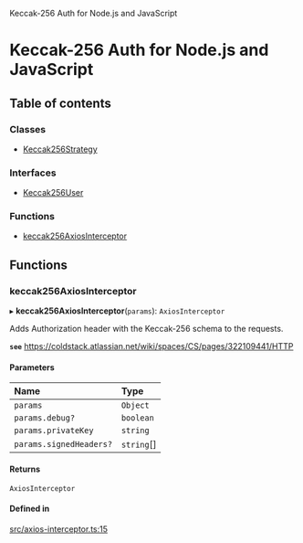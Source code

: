Keccak-256 Auth for Node.js and JavaScript

# Keccak-256 Auth for Node.js and JavaScript

## Table of contents

### Classes

- [Keccak256Strategy](classes/Keccak256Strategy.md)

### Interfaces

- [Keccak256User](interfaces/Keccak256User.md)

### Functions

- [keccak256AxiosInterceptor](README.md#keccak256axiosinterceptor)

## Functions

### keccak256AxiosInterceptor

▸ **keccak256AxiosInterceptor**(`params`): `AxiosInterceptor`

Adds Authorization header with the Keccak-256 schema to the requests.

**`see`** https://coldstack.atlassian.net/wiki/spaces/CS/pages/322109441/HTTP

#### Parameters

| Name | Type |
| :------ | :------ |
| `params` | `Object` |
| `params.debug?` | `boolean` |
| `params.privateKey` | `string` |
| `params.signedHeaders?` | `string`[] |

#### Returns

`AxiosInterceptor`

#### Defined in

[src/axios-interceptor.ts:15](https://github.com/Edgar-P-yan/node-keccak-256-auth/blob/6e253a6/src/axios-interceptor.ts#L15)
